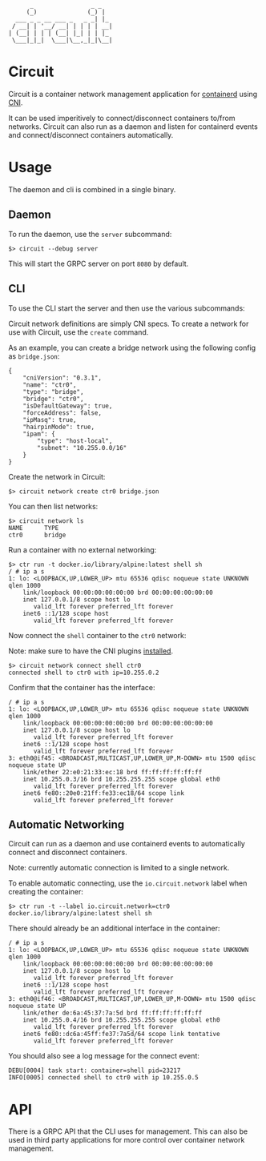 ```
      _                _ _
     (_)              (_) |
  ___ _ _ __ ___ _   _ _| |_
 / __| | '__/ __| | | | | __|
| (__| | | | (__| |_| | | |_
 \___|_|_|  \___|\__,_|_|\__|

```

# Circuit
Circuit is a container network management application for [containerd](https://github.com/containerd/containerd) using
[CNI](https://github.com/containernetworking/cni).

It can be used imperitively to connect/disconnect containers to/from networks.  Circuit can also run as a daemon and
listen for containerd events and connect/disconnect containers automatically.

# Usage
The daemon and cli is combined in a single binary.

## Daemon
To run the daemon, use the `server` subcommand:

```
$> circuit --debug server
```

This will start the GRPC server on port `8080` by default.

## CLI
To use the CLI start the server and then use the various subcommands:

Circuit network definitions are simply CNI specs.  To create a network for use with Circuit, use the `create` command.

As an example, you can create a bridge network using the following config as `bridge.json`:

```
{
    "cniVersion": "0.3.1",
    "name": "ctr0",
    "type": "bridge",
    "bridge": "ctr0",
    "isDefaultGateway": true,
    "forceAddress": false,
    "ipMasq": true,
    "hairpinMode": true,
    "ipam": {
        "type": "host-local",
        "subnet": "10.255.0.0/16"
    }
}
```

Create the network in Circuit:

```
$> circuit network create ctr0 bridge.json
```

You can then list networks:

```
$> circuit network ls
NAME      TYPE
ctr0      bridge
```

Run a container with no external networking:

```
$> ctr run -t docker.io/library/alpine:latest shell sh
/ # ip a s
1: lo: <LOOPBACK,UP,LOWER_UP> mtu 65536 qdisc noqueue state UNKNOWN qlen 1000
    link/loopback 00:00:00:00:00:00 brd 00:00:00:00:00:00
    inet 127.0.0.1/8 scope host lo
       valid_lft forever preferred_lft forever
    inet6 ::1/128 scope host
       valid_lft forever preferred_lft forever
```

Now connect the `shell` container to the `ctr0` network:

Note: make sure to have the CNI plugins [installed](https://github.com/containernetworking/plugins/releases).

```
$> circuit network connect shell ctr0
connected shell to ctr0 with ip=10.255.0.2
```

Confirm that the container has the interface:

```
/ # ip a s
1: lo: <LOOPBACK,UP,LOWER_UP> mtu 65536 qdisc noqueue state UNKNOWN qlen 1000
    link/loopback 00:00:00:00:00:00 brd 00:00:00:00:00:00
    inet 127.0.0.1/8 scope host lo
       valid_lft forever preferred_lft forever
    inet6 ::1/128 scope host
       valid_lft forever preferred_lft forever
3: eth0@if45: <BROADCAST,MULTICAST,UP,LOWER_UP,M-DOWN> mtu 1500 qdisc noqueue state UP
    link/ether 22:e0:21:33:ec:18 brd ff:ff:ff:ff:ff:ff
    inet 10.255.0.3/16 brd 10.255.255.255 scope global eth0
       valid_lft forever preferred_lft forever
    inet6 fe80::20e0:21ff:fe33:ec18/64 scope link
       valid_lft forever preferred_lft forever
```

## Automatic Networking
Circuit can run as a daemon and use containerd events to automatically connect and disconnect
containers.

Note: currently automatic connection is limited to a single network.

To enable automatic connecting, use the `io.circuit.network` label when creating the container:

```
$> ctr run -t --label io.circuit.network=ctr0 docker.io/library/alpine:latest shell sh
```

There should already be an additional interface in the container:

```
/ # ip a s
1: lo: <LOOPBACK,UP,LOWER_UP> mtu 65536 qdisc noqueue state UNKNOWN qlen 1000
    link/loopback 00:00:00:00:00:00 brd 00:00:00:00:00:00
    inet 127.0.0.1/8 scope host lo
       valid_lft forever preferred_lft forever
    inet6 ::1/128 scope host
       valid_lft forever preferred_lft forever
3: eth0@if46: <BROADCAST,MULTICAST,UP,LOWER_UP,M-DOWN> mtu 1500 qdisc noqueue state UP
    link/ether de:6a:45:37:7a:5d brd ff:ff:ff:ff:ff:ff
    inet 10.255.0.4/16 brd 10.255.255.255 scope global eth0
       valid_lft forever preferred_lft forever
    inet6 fe80::dc6a:45ff:fe37:7a5d/64 scope link tentative
       valid_lft forever preferred_lft forever
```

You should also see a log message for the connect event:
```
DEBU[0004] task start: container=shell pid=23217
INFO[0005] connected shell to ctr0 with ip 10.255.0.5
```

# API
There is a GRPC API that the CLI uses for management.  This can also be used in third party applications for more control
over container network management.

